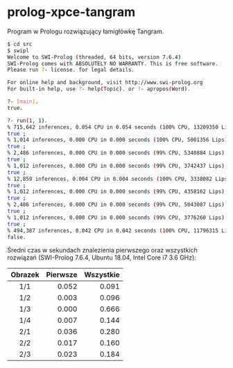 # prolog-xpce-tangram
Program w Prologu rozwiązujący łamigłówkę Tangram.


```bash
$ cd src
$ swipl
Welcome to SWI-Prolog (threaded, 64 bits, version 7.6.4)
SWI-Prolog comes with ABSOLUTELY NO WARRANTY. This is free software.
Please run ?- license. for legal details.

For online help and background, visit http://www.swi-prolog.org
For built-in help, use ?- help(Topic). or ?- apropos(Word).

?- [main].
true.

?- run(1, 1).
% 715,642 inferences, 0.054 CPU in 0.054 seconds (100% CPU, 13209350 Lips)
true ;
% 1,014 inferences, 0.000 CPU in 0.000 seconds (100% CPU, 5001356 Lips)
true ;
% 2,486 inferences, 0.000 CPU in 0.000 seconds (99% CPU, 5340884 Lips)
true ;
% 1,012 inferences, 0.000 CPU in 0.000 seconds (99% CPU, 3742437 Lips)
true ;
% 12,859 inferences, 0.004 CPU in 0.004 seconds (100% CPU, 3338082 Lips)
true ;
% 1,012 inferences, 0.000 CPU in 0.000 seconds (99% CPU, 4358162 Lips)
true ;
% 2,486 inferences, 0.000 CPU in 0.000 seconds (99% CPU, 5043087 Lips)
true ;
% 1,012 inferences, 0.000 CPU in 0.000 seconds (99% CPU, 3776260 Lips)
true ;
% 494,387 inferences, 0.042 CPU in 0.042 seconds (100% CPU, 11796315 Lips)
false.

```

Średni czas w sekundach znalezienia pierwszego oraz wszystkich rozwiązań (SWI-Prolog 7.6.4, Ubuntu 18.04, Intel Core i7 3.6 GHz):

|Obrazek|Pierwsze|Wszystkie|
|:----:|--------:|--------:|
|1/1|0.052|0.091|
|1/2|0.003|0.096|
|1/3|0.000|0.666|
|1/4|0.007|0.144|
|2/1|0.036|0.280|
|2/2|0.017|0.160|
|2/3|0.023|0.184|

